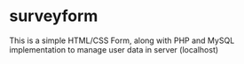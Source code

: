 # surveyform
This is a simple HTML/CSS Form, along with PHP and MySQL implementation to manage user data in server (localhost)
